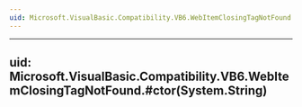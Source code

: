 ```yaml
---
uid: Microsoft.VisualBasic.Compatibility.VB6.WebItemClosingTagNotFound
---
```


---
uid: Microsoft.VisualBasic.Compatibility.VB6.WebItemClosingTagNotFound.#ctor(System.String)
---
